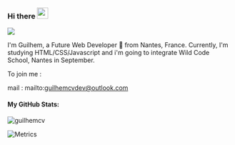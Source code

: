 ### Hi there <img src="https://media.giphy.com/media/hvRJCLFzcasrR4ia7z/giphy.gif" width="25px">

![](https://visitor-badge.glitch.me/badge?page_id=guilhemcv)

I'm Guilhem, a Future Web Developer 🚀 from Nantes, France. Currently, I'm studying HTML/CSS/Javascript and i'm going to integrate Wild Code School, Nantes in September.

To join me :

mail : mailto:guilhemcvdev@outlook.com

<h4>My GitHub Stats:</h4>

<p align="left"> <img src="https://github-readme-stats.vercel.app/api?username=guilhemcv&count_private=true&show_icons=true&theme=cobalt" alt="guilhemcv" />
</p>

![Metrics](https://metrics.lecoq.io/guilhemcv)
